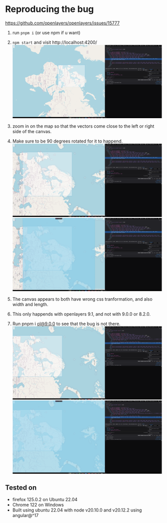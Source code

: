 # Reproducing the bug
https://github.com/openlayers/openlayers/issues/15777


1. run `pnpm i` (or use npm if u want)
2. `npm start` and visit http://localhost:4200/
![alt text](docs/zoomedout.png)
3. zoom in on the map so that the vectors come close to the left or right side of the canvas.
4. Make sure to be 90 degrees rotated for it to happend.
![alt text](docs/zoomedclipped.png)
![alt text](docs/zoomedwithcanvaselement.png)
5. The canvas appears to both have wrong css tranformation, and also width and length.

6. This only happends with openlayers 9.1, and not with 9.0.0 or 8.2.0.
7. Run pnpm i ol@9.0.0 to see that the bug is not there.
![alt text](<docs/no bug in 8.2.0 - 2.png>)
![alt text](<docs/no bug in 8.2.0.png>)


## Tested on
- firefox 125.0.2 on Ubuntu 22.04
- Chrome 122 on Windows
- Built using ubuntu 22.04 with node v20.10.0 and v20.12.2 using angular@^17
